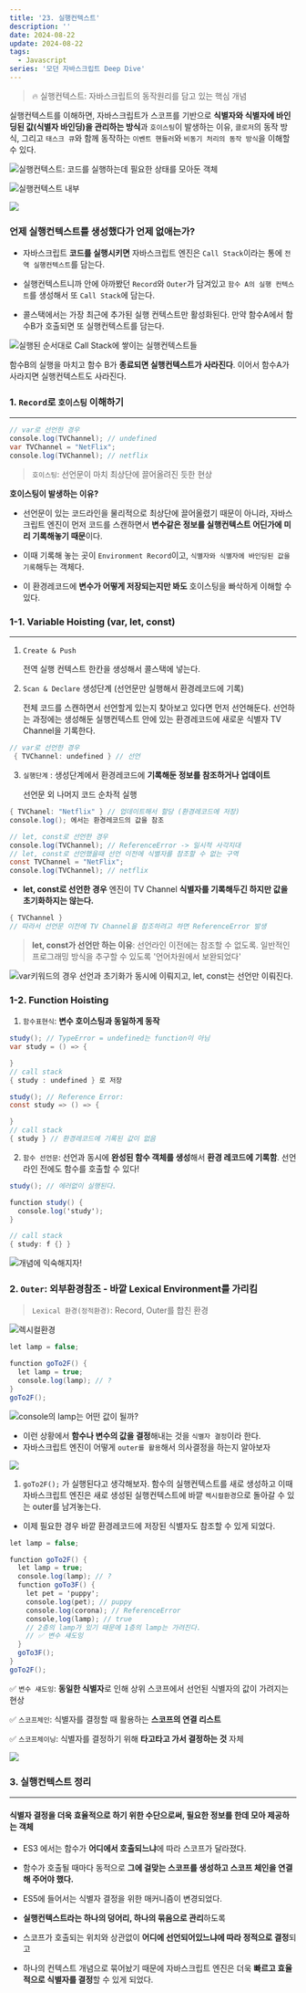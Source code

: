 ```yaml
---
title: '23. 실행컨텍스트'
description: ''
date: 2024-08-22
update: 2024-08-22
tags:
  - Javascript
series: '모던 자바스크립트 Deep Dive'
---
```


> 🔥 실행컨텍스트: 자바스크립트의 동작원리를 담고 있는 핵심 개념

실행컨텍스트를 이해하면, 자바스크립트가 스코프를 기반으로 **식별자와 식별자에 바인딩된 값(식별자 바인딩)을 관리하는 방식**과
`호이스팅`이 발생하는 이유, `클로저`의 동작 방식, 그리고 `태스크 큐`와 함께 동작하는 `이벤트 핸들러`와 `비동기 처리의 동작 방식`을 이해할 수 있다.

![실행컨텍스트: 코드를 실행하는데 필요한 상태를 모아둔 객체](image.png)

![실행컨텍스트 내부](image-1.png)

![](image-2.png)

### 언제 실행컨텍스트를 생성했다가 언제 없애는가?

- 자바스크립트 **코드를 실행시키면** 자바스크립트 엔진은 `Call Stack`이라는 통에 `전역 실행컨텍스트`를 담는다.

- 실행컨텍스트니까 안에 아까봤던 `Record`와 `Outer`가 담겨있고
  `함수 A의 실행 컨텍스트`를 생성해서 또 `Call Stack`에 담는다.

- 콜스택에서는 가장 최근에 추가된 실행 컨텍스트만 활성화된다.
  만약 함수A에서 함수B가 호출되면 또 실행컨텍스트를 담는다.

![실행된 순서대로 Call Stack에 쌓이는 실행컨텍스트들](image-4.png)

함수B의 실행을 마치고 함수 B가 **종료되면 실행컨텍스트가 사라진다**.
이어서 함수A가 사라지면 실행컨텍스트도 사라진다.

### 1. `Record`로 `호이스팅` 이해하기

---

```cs
// var로 선언한 경우
console.log(TVChannel); // undefined
var TVChannel = "NetFlix";
console.log(TVChannel); // netflix
```

> `호이스팅`: 선언문이 마치 최상단에 끌어올려진 듯한 현상

**호이스팅이 발생하는 이유?**

- 선언문이 있는 코드라인을 물리적으로 최상단에 끌어올렸기 때문이 아니라,
  자바스크립트 엔진이 먼저 코드를 스캔하면서 **변수같은 정보를 실행컨텍스트 어딘가에
  미리 기록해놓기 때문**이다.

- 이때 기록해 놓는 곳이 `Environment Record`이고, `식별자와 식별자에 바인딩된 값을 기록`해두는 객체다.

- 이 환경레코드에 **변수가 어떻게 저장되는지만 봐도** 호이스팅을 빠삭하게 이해할 수 있다.

### 1-1. Variable Hoisting (var, let, const)

---

1. `Create & Push`

   전역 실행 컨텍스트 한칸을 생성해서 콜스택에 넣는다.

2. `Scan & Declare` 생성단계 (선언문만 실행해서 환경레코드에 기록)

   전체 코드를 스캔하면서 선언할게 있는지 찾아보고 있다면 먼저 선언해둔다.
   선언하는 과정에는 생성해둔 실행컨텍스트 안에 있는 환경레코드에 새로운 식별자 TV Channel을 기록한다.

```cs
// var로 선언한 경우
 { TVChannel: undefined } // 선언
```

3. `실행단계` : 생성단계에서 환경레코드에 **기록해둔 정보를 참조하거나 업데이트**

   선언문 외 나머지 코드 순차적 실행

```cs
{ TVChanel: "Netflix" } // 업데이트해서 할당 (환경레코드에 저장)
console.log(); 에서는 환경레코드의 값을 참조
```

```cs
// let, const로 선언한 경우
console.log(TVChannel); // ReferenceError -> 일시적 사각지대
// let, const로 선언했을때 선언 이전에 식별자를 참조할 수 없는 구역
const TVChannel = "NetFlix";
console.log(TVChannel); // netflix
```

- **let, const로 선언한 경우**
  엔진이 TV Channel **식별자를 기록해두긴 하지만 값을 초기화하지는 않는다.**

```cs
{ TVChannel }
// 따라서 선언문 이전에 TV Channel을 참조하려고 하면 ReferenceError 발생
```

> **let, const가 선언만 하는 이유**: 선언라인 이전에는 참조할 수 없도록.
> 일반적인 프로그래밍 방식을 추구할 수 있도록 '언어차원에서 보완되었다'

![var키워드의 경우 선언과 초기화가 동시에 이뤄지고, let, const는 선언만 이뤄진다.](image-5.png)

### 1-2. Function Hoisting

1. `함수표현식`: **변수 호이스팅과 동일하게 동작**

```cs
study(); // TypeError = undefined는 function이 아님
var study = () => {

}
// call stack
{ study : undefined } 로 저장
```

```cs
study(); // Reference Error:
const study => () => {

}
// call stack
{ study } // 환경레코드에 기록된 값이 없음
```

2. `함수 선언문`: 선언과 동시에 **완성된 함수 객체를 생성**해서 **환경 레코드에 기록함**.
   선언라인 전에도 함수를 호출할 수 있다!

```cs
study(); // 에러없이 실행된다.

function study() {
  console.log('study');
}

// call stack
{ study: f {} }
```

![개념에 익숙해지자!](image-6.png)

### 2. `Outer`: 외부환경참조 - 바깥 Lexical Environment를 가리킴

> `Lexical 환경(정적환경)`: Record, Outer를 합친 환경

![렉시컬환경](image-7.png)

```cs
let lamp = false;

function goTo2F() {
  let lamp = true;
  console.log(lamp); // ?
}
goTo2F();
```

![console의 lamp는 어떤 값이 될까?](image-8.png)

- 이런 상황에서 **함수나 변수의 값을 결정**해내는 것을 `식별자 결정`이라 한다.
- 자바스크립트 엔진이 어떻게 `outer를 활용`해서 의사결정을 하는지 알아보자

![](image-9.png)

1. `goTo2F();` 가 실행된다고 생각해보자.
   함수의 실행컨텍스트를 새로 생성하고
   이때 자바스크립트 엔진은 새로 생성된 실행컨텍스트에
   바깥 `렉시컬환경`으로 돌아갈 수 있는 outer를 남겨놓는다.

- 이제 필요한 경우 바깥 환경레코드에 저장된 식별자도 참조할 수 있게 되었다.

```cs
let lamp = false;

function goTo2F() {
  let lamp = true;
  console.log(lamp); // ?
  function goTo3F() {
    let pet = 'puppy';
    console.log(pet); // puppy
    console.log(corona); // ReferenceError
    console,log(lamp); // true
    // 2층의 lamp가 있기 때문에 1층의 lamp는 가려진다.
    // ✅ 변수 섀도잉
  }
  goTo3F();
}
goTo2F();
```

✅ `변수 섀도잉`: **동일한 식별자**로 인해 상위 스코프에서 선언된 식별자의 값이 가려지는 현상

✅ `스코프체인`: 식별자를 결정할 때 활용하는 **스코프의 연결 리스트**

✅ `스코프체이닝`: 식별자를 결정하기 위해 **타고타고 가서 결정하는 것** 자체

![](image-10.png)

### 3. 실행컨텍스트 정리

---

#### 식별자 결정을 더욱 효율적으로 하기 위한 수단으로써, 필요한 정보를 한데 모아 제공하는 객체

- ES3 에서는 함수가 **어디에서 호출되느냐**에 따라 스코프가 달라졌다.
- 함수가 호출될 때마다 동적으로 **그에 걸맞는 스코프를 생성하고 스코프 체인을 연결해 주어야 했다.**

- ES5에 들어서는 식별자 결정을 위한 매커니즘이 변경되었다.
- **실행컨텍스트라는 하나의 덩어리, 하나의 묶음으로 관리**하도록
- 스코프가 호출되는 위치와 상관없이 **어디에 선언되어있느냐에 따라 정적으로 결정**되고
- 하나의 컨텍스트 개념으로 묶어놨기 때문에 자바스크립트 엔진은 더욱 **빠르고 효율적으로 식별자를 결정**할 수 있게 되었다.
